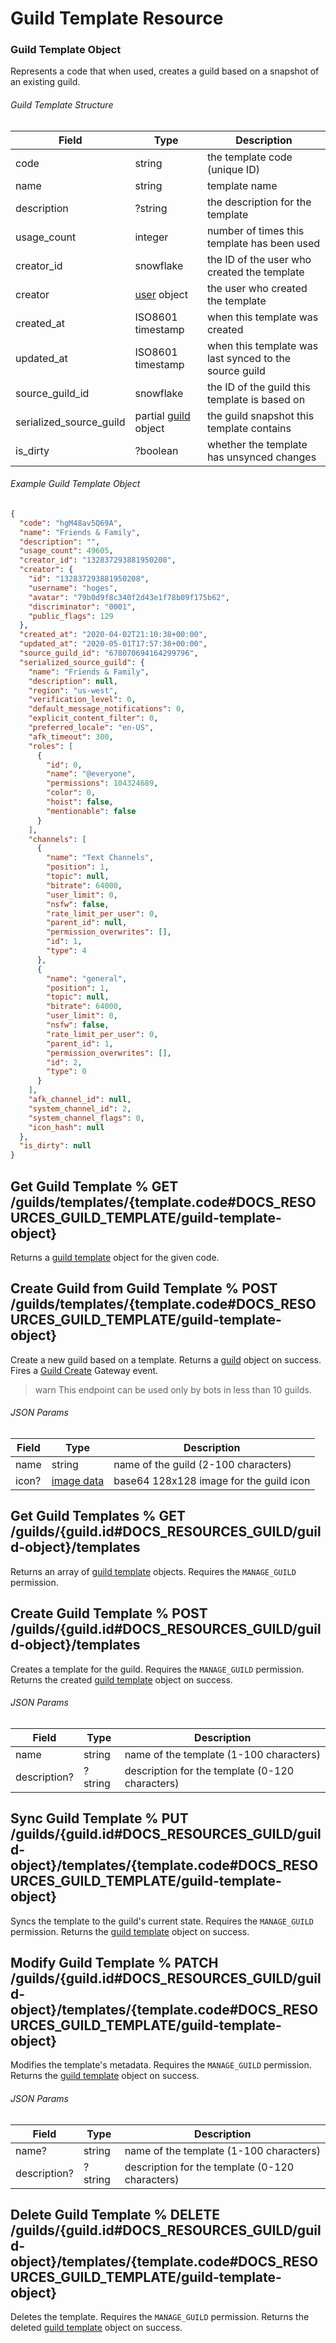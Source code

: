 # Guild Template Resource

### Guild Template Object

Represents a code that when used, creates a guild based on a snapshot of an existing guild.

###### Guild Template Structure

| Field                   | Type                                                       | Description                                            |
|-------------------------|------------------------------------------------------------|--------------------------------------------------------|
| code                    | string                                                     | the template code (unique ID)                          |
| name                    | string                                                     | template name                                          |
| description             | ?string                                                    | the description for the template                       |
| usage_count             | integer                                                    | number of times this template has been used            |
| creator_id              | snowflake                                                  | the ID of the user who created the template            |
| creator                 | [user](#DOCS_RESOURCES_USER/user-object) object            | the user who created the template                      |
| created_at              | ISO8601 timestamp                                          | when this template was created                         |
| updated_at              | ISO8601 timestamp                                          | when this template was last synced to the source guild |
| source_guild_id         | snowflake                                                  | the ID of the guild this template is based on          |
| serialized_source_guild | partial [guild](#DOCS_RESOURCES_GUILD/guild-object) object | the guild snapshot this template contains              |
| is_dirty                | ?boolean                                                   | whether the template has unsynced changes              |

###### Example Guild Template Object

```json
{
  "code": "hgM48av5Q69A",
  "name": "Friends & Family",
  "description": "",
  "usage_count": 49605,
  "creator_id": "132837293881950208",
  "creator": {
    "id": "132837293881950208",
    "username": "hoges",
    "avatar": "79b0d9f8c340f2d43e1f78b09f175b62",
    "discriminator": "0001",
    "public_flags": 129
  },
  "created_at": "2020-04-02T21:10:38+00:00",
  "updated_at": "2020-05-01T17:57:38+00:00",
  "source_guild_id": "678070694164299796",
  "serialized_source_guild": {
    "name": "Friends & Family",
    "description": null,
    "region": "us-west",
    "verification_level": 0,
    "default_message_notifications": 0,
    "explicit_content_filter": 0,
    "preferred_locale": "en-US",
    "afk_timeout": 300,
    "roles": [
      {
        "id": 0,
        "name": "@everyone",
        "permissions": 104324689,
        "color": 0,
        "hoist": false,
        "mentionable": false
      }
    ],
    "channels": [
      {
        "name": "Text Channels",
        "position": 1,
        "topic": null,
        "bitrate": 64000,
        "user_limit": 0,
        "nsfw": false,
        "rate_limit_per_user": 0,
        "parent_id": null,
        "permission_overwrites": [],
        "id": 1,
        "type": 4
      },
      {
        "name": "general",
        "position": 1,
        "topic": null,
        "bitrate": 64000,
        "user_limit": 0,
        "nsfw": false,
        "rate_limit_per_user": 0,
        "parent_id": 1,
        "permission_overwrites": [],
        "id": 2,
        "type": 0
      }
    ],
    "afk_channel_id": null,
    "system_channel_id": 2,
    "system_channel_flags": 0,
    "icon_hash": null
  },
  "is_dirty": null
}
```

## Get Guild Template % GET /guilds/templates/{template.code#DOCS_RESOURCES_GUILD_TEMPLATE/guild-template-object}

Returns a [guild template](#DOCS_RESOURCES_GUILD_TEMPLATE/guild-template-object) object for the given code.

## Create Guild from Guild Template % POST /guilds/templates/{template.code#DOCS_RESOURCES_GUILD_TEMPLATE/guild-template-object}

Create a new guild based on a template. Returns a [guild](#DOCS_RESOURCES_GUILD/guild-object) object on success. Fires a [Guild Create](#DOCS_TOPICS_GATEWAY/guild-create) Gateway event.

> warn
> This endpoint can be used only by bots in less than 10 guilds.

###### JSON Params

| Field | Type                                     | Description                             |
|-------|------------------------------------------|-----------------------------------------|
| name  | string                                   | name of the guild (2-100 characters)    |
| icon? | [image data](#DOCS_REFERENCE/image-data) | base64 128x128 image for the guild icon |

## Get Guild Templates % GET /guilds/{guild.id#DOCS_RESOURCES_GUILD/guild-object}/templates

Returns an array of [guild template](#DOCS_RESOURCES_GUILD_TEMPLATE/guild-template-object) objects. Requires the `MANAGE_GUILD` permission.

## Create Guild Template % POST /guilds/{guild.id#DOCS_RESOURCES_GUILD/guild-object}/templates

Creates a template for the guild. Requires the `MANAGE_GUILD` permission. Returns the created [guild template](#DOCS_RESOURCES_GUILD_TEMPLATE/guild-template-object) object on success.

###### JSON Params

| Field        | Type    | Description                                     |
|--------------|---------|-------------------------------------------------|
| name         | string  | name of the template (1-100 characters)         |
| description? | ?string | description for the template (0-120 characters) |

## Sync Guild Template % PUT /guilds/{guild.id#DOCS_RESOURCES_GUILD/guild-object}/templates/{template.code#DOCS_RESOURCES_GUILD_TEMPLATE/guild-template-object}

Syncs the template to the guild's current state. Requires the `MANAGE_GUILD` permission. Returns the [guild template](#DOCS_RESOURCES_GUILD_TEMPLATE/guild-template-object) object on success.

## Modify Guild Template % PATCH /guilds/{guild.id#DOCS_RESOURCES_GUILD/guild-object}/templates/{template.code#DOCS_RESOURCES_GUILD_TEMPLATE/guild-template-object}

Modifies the template's metadata. Requires the `MANAGE_GUILD` permission. Returns the [guild template](#DOCS_RESOURCES_GUILD_TEMPLATE/guild-template-object) object on success.

###### JSON Params

| Field        | Type    | Description                                     |
|--------------|---------|-------------------------------------------------|
| name?        | string  | name of the template (1-100 characters)         |
| description? | ?string | description for the template (0-120 characters) |

## Delete Guild Template % DELETE /guilds/{guild.id#DOCS_RESOURCES_GUILD/guild-object}/templates/{template.code#DOCS_RESOURCES_GUILD_TEMPLATE/guild-template-object}

Deletes the template. Requires the `MANAGE_GUILD` permission. Returns the deleted [guild template](#DOCS_RESOURCES_GUILD_TEMPLATE/guild-template-object) object on success.
